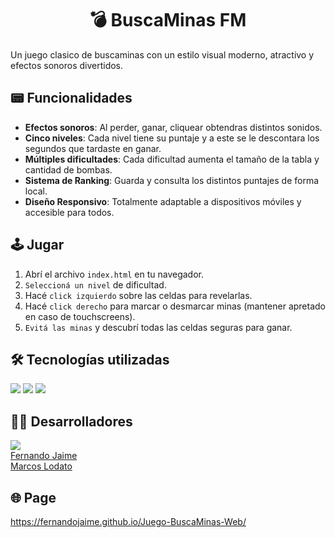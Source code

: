 <h1 align="center">💣 BuscaMinas FM</h1> 
<!--  -->

Un juego clasico de buscaminas con un estilo visual moderno, atractivo y efectos sonoros divertidos. 

## 📟 Funcionalidades

- **Efectos sonoros**: Al perder, ganar, cliquear obtendras distintos sonidos.
- **Cinco niveles**: Cada nivel tiene su puntaje y a este se le descontara los segundos que tardaste en ganar.
- **Múltiples dificultades**: Cada dificultad aumenta el tamaño de la tabla y cantidad de bombas.
- **Sistema de Ranking**: Guarda y consulta los distintos puntajes de forma local. 
- **Diseño Responsivo**: Totalmente adaptable a dispositivos móviles y accesible para todos.

## 🕹️ Jugar

1. Abrí el archivo `index.html` en tu navegador.
2. `Seleccioná un nivel` de dificultad.
3. Hacé `click izquierdo` sobre las celdas para revelarlas.
4. Hacé `click derecho` para marcar o desmarcar minas (mantener apretado en caso de touchscreens).
5. `Evitá las minas` y descubrí todas las celdas seguras para ganar.

## 🛠️ Tecnologías utilizadas

<img src="https://img.shields.io/badge/html5-%23E34F26.svg?style=for-the-badge&logo=html5&logoColor=white">
<img src="https://img.shields.io/badge/css3-%231572B6.svg?style=for-the-badge&logo=css3&logoColor=white">
<img src="https://img.shields.io/badge/javascript-%23323330.svg?style=for-the-badge&logo=javascript&logoColor=%23F7DF1E"> 

## 👨‍💻 Desarrolladores
<img src="https://img.shields.io/badge/github-%23121011.svg?style=for-the-badge&logo=github&logoColor=white"><br>
<a href= "https://github.com/FernandoJaime">Fernando Jaime</a><br>
<a href= "https://github.com/LodatoMarcos2am">Marcos Lodato</a>

## 🌐 Page

https://fernandojaime.github.io/Juego-BuscaMinas-Web/

